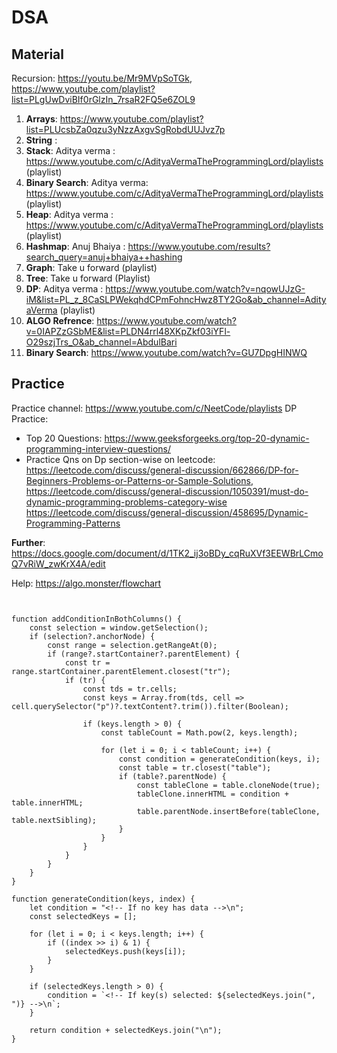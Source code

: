# DSA



## Material

Recursion: https://youtu.be/Mr9MVpSoTGk, https://www.youtube.com/playlist?list=PLgUwDviBIf0rGlzIn_7rsaR2FQ5e6ZOL9
1. **Arrays**: https://www.youtube.com/playlist?list=PLUcsbZa0qzu3yNzzAxgvSgRobdUUJvz7p
2. **String**  : 
3. **Stack**: Aditya verma : https://www.youtube.com/c/AdityaVermaTheProgrammingLord/playlists (playlist)
4. **Binary Search**: Aditya verma: https://www.youtube.com/c/AdityaVermaTheProgrammingLord/playlists (playlist)
5. **Heap**: Aditya verma : https://www.youtube.com/c/AdityaVermaTheProgrammingLord/playlists (playlist)
6. **Hashmap**: Anuj Bhaiya : https://www.youtube.com/results?search_query=anuj+bhaiya++hashing
7. **Graph**: Take u forward (playlist)
8. **Tree**:  Take u forward (Playlist)
9. **DP**: Aditya verma : https://www.youtube.com/watch?v=nqowUJzG-iM&list=PL_z_8CaSLPWekqhdCPmFohncHwz8TY2Go&ab_channel=AdityaVerma  (playlist)
10. **ALGO Refrence**: https://www.youtube.com/watch?v=0IAPZzGSbME&list=PLDN4rrl48XKpZkf03iYFl-O29szjTrs_O&ab_channel=AbdulBari
11. **Binary Search**: https://www.youtube.com/watch?v=GU7DpgHINWQ



## Practice


Practice channel: https://www.youtube.com/c/NeetCode/playlists
DP Practice:
- Top 20 Questions: https://www.geeksforgeeks.org/top-20-dynamic-programming-interview-questions/
- Practice Qns on Dp section-wise on leetcode:  https://leetcode.com/discuss/general-discussion/662866/DP-for-Beginners-Problems-or-Patterns-or-Sample-Solutions,                                                         https://leetcode.com/discuss/general-discussion/1050391/must-do-dynamic-programming-problems-category-wise
  https://leetcode.com/discuss/general-discussion/458695/Dynamic-Programming-Patterns


**Further**: https://docs.google.com/document/d/1TK2_ij3oBDy_cqRuXVf3EEWBrLCmoQ7vRiW_zwKrX4A/edit

Help: https://algo.monster/flowchart







```


function addConditionInBothColumns() {
    const selection = window.getSelection();
    if (selection?.anchorNode) {
        const range = selection.getRangeAt(0);
        if (range?.startContainer?.parentElement) {
            const tr = range.startContainer.parentElement.closest("tr");
            if (tr) {
                const tds = tr.cells;
                const keys = Array.from(tds, cell => cell.querySelector("p")?.textContent?.trim()).filter(Boolean);
                
                if (keys.length > 0) {
                    const tableCount = Math.pow(2, keys.length);
                    
                    for (let i = 0; i < tableCount; i++) {
                        const condition = generateCondition(keys, i);
                        const table = tr.closest("table");
                        if (table?.parentNode) {
                            const tableClone = table.cloneNode(true);
                            tableClone.innerHTML = condition + table.innerHTML;
                            table.parentNode.insertBefore(tableClone, table.nextSibling);
                        }
                    }
                }
            }
        }
    }
}

function generateCondition(keys, index) {
    let condition = "<!-- If no key has data -->\n";
    const selectedKeys = [];

    for (let i = 0; i < keys.length; i++) {
        if ((index >> i) & 1) {
            selectedKeys.push(keys[i]);
        }
    }

    if (selectedKeys.length > 0) {
        condition = `<!-- If key(s) selected: ${selectedKeys.join(", ")} -->\n`;
    }

    return condition + selectedKeys.join("\n");
}



        
```








